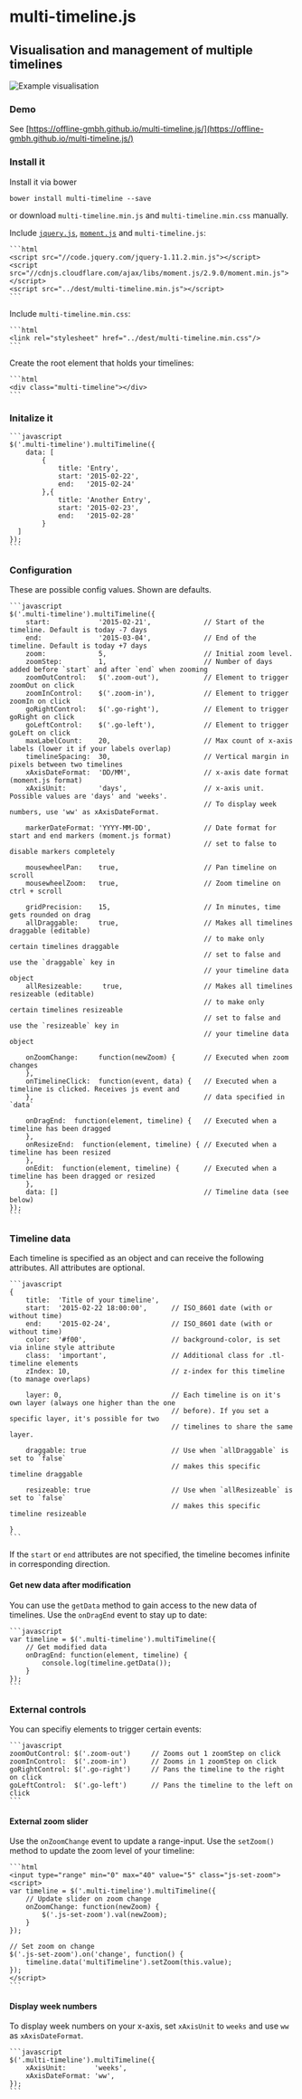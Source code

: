 
# multi-timeline.js
## Visualisation and management of multiple timelines

![Example visualisation](./examples/example.png)

### Demo

See [https://offline-gmbh.github.io/multi-timeline.js/](https://offline-gmbh.github.io/multi-timeline.js/)

### Install it

Install it via bower

    bower install multi-timeline --save

or download `multi-timeline.min.js` and `multi-timeline.min.css` manually.

Include [`jquery.js`](http://jquery.com/), [`moment.js`](http://momentjs.com/) and `multi-timeline.js`:

    ```html
    <script src="//code.jquery.com/jquery-1.11.2.min.js"></script>
    <script src="//cdnjs.cloudflare.com/ajax/libs/moment.js/2.9.0/moment.min.js"></script>
    <script src="../dest/multi-timeline.min.js"></script>
    ```

Include `multi-timeline.min.css`:

    ```html
    <link rel="stylesheet" href="../dest/multi-timeline.min.css"/>
    ```

Create the root element that holds your timelines:

    ```html
    <div class="multi-timeline"></div>
    ```

### Initalize it

    ```javascript
    $('.multi-timeline').multiTimeline({
        data: [
            {
                title: 'Entry',
                start: '2015-02-22',
                end:   '2015-02-24'
            },{
                title: 'Another Entry',
                start: '2015-02-23',
                end:   '2015-02-28'
            }
      ]
    });
    ```

### Configuration

These are possible config values. Shown are defaults.

    ```javascript
    $('.multi-timeline').multiTimeline({
        start:            '2015-02-21',             // Start of the timeline. Default is today -7 days
        end:              '2015-03-04',             // End of the timeline. Default is today +7 days
        zoom:             5,                        // Initial zoom level.
        zoomStep:         1,                        // Number of days added before `start` and after `end` when zooming
        zoomOutControl:   $('.zoom-out'),           // Element to trigger zoomOut on click
        zoomInControl:    $('.zoom-in'),            // Element to trigger zoomIn on click
        goRightControl:   $('.go-right'),           // Element to trigger goRight on click
        goLeftControl:    $('.go-left'),            // Element to trigger goLeft on click
        maxLabelCount:    20,                       // Max count of x-axis labels (lower it if your labels overlap)
        timelineSpacing:  30,                       // Vertical margin in pixels between two timelines
        xAxisDateFormat:  'DD/MM',                  // x-axis date format (moment.js format)
        xAxisUnit:        'days',                   // x-axis unit. Possible values are 'days' and 'weeks'.
                                                    // To display week numbers, use 'ww' as xAxisDateFormat.

        markerDateFormat: 'YYYY-MM-DD',             // Date format for start and end markers (moment.js format)
                                                    // set to false to disable markers completely

        mousewheelPan:    true,                     // Pan timeline on scroll
        mousewheelZoom:   true,                     // Zoom timeline on ctrl + scroll

        gridPrecision:    15,                       // In minutes, time gets rounded on drag
        allDraggable:     true,                     // Makes all timelines draggable (editable)
                                                    // to make only certain timelines draggable
                                                    // set to false and use the `draggable` key in
                                                    // your timeline data object
        allResizeable:     true,                    // Makes all timelines resizeable (editable)
                                                    // to make only certain timelines resizeable
                                                    // set to false and use the `resizeable` key in
                                                    // your timeline data object

        onZoomChange:     function(newZoom) {       // Executed when zoom changes
        },
        onTimelineClick:  function(event, data) {   // Executed when a timeline is clicked. Receives js event and
        },                                          // data specified in `data`

        onDragEnd:  function(element, timeline) {   // Executed when a timeline has been dragged
        },
        onResizeEnd:  function(element, timeline) { // Executed when a timeline has been resized
        },
        onEdit:  function(element, timeline) {      // Executed when a timeline has been dragged or resized
        },
        data: []                                    // Timeline data (see below)
    });
    ```

### Timeline data

Each timeline is specified as an object and can receive the following attributes. All attributes are optional.

    ```javascript
    {
        title:  'Title of your timeline',
        start:  '2015-02-22 18:00:00',      // ISO_8601 date (with or without time)
        end:    '2015-02-24',               // ISO_8601 date (with or without time)
        color:  '#f00',                     // background-color, is set via inline style attribute
        class:  'important',                // Additional class for .tl-timeline elements
        zIndex: 10,                         // z-index for this timeline (to manage overlaps)

        layer: 0,                           // Each timeline is on it's own layer (always one higher than the one
                                            // before). If you set a specific layer, it's possible for two
                                            // timelines to share the same layer.

        draggable: true                     // Use when `allDraggable` is set to `false`
                                            // makes this specific timeline draggable

        resizeable: true                    // Use when `allResizeable` is set to `false`
                                            // makes this specific timeline resizeable

    }
    ```

If the `start` or `end` attributes are not specified, the timeline becomes infinite in corresponding direction.

#### Get new data after modification

You can use the `getData` method to gain access to the new data of timelines. Use the `onDragEnd` event to
stay up to date:

    ```javascript
    var timeline = $('.multi-timeline').multiTimeline({
        // Get modified data
        onDragEnd: function(element, timeline) {
            console.log(timeline.getData());
        }
    });
    ```

### External controls

You can specifiy elements to trigger certain events:

    ```javascript
    zoomOutControl: $('.zoom-out')     // Zooms out 1 zoomStep on click
    zoomInControl:  $('.zoom-in')      // Zooms in 1 zoomStep on click
    goRightControl: $('.go-right')     // Pans the timeline to the right on click
    goLeftControl:  $('.go-left')      // Pans the timeline to the left on click
    ```

#### External zoom slider

Use the `onZoomChange` event to update a range-input. Use the `setZoom()` method to update the zoom level of
your timeline:

    ```html
    <input type="range" min="0" max="40" value="5" class="js-set-zoom">
    <script>
    var timeline = $('.multi-timeline').multiTimeline({
        // Update slider on zoom change
        onZoomChange: function(newZoom) {
            $('.js-set-zoom').val(newZoom);
        }
    });

    // Set zoom on change
    $('.js-set-zoom').on('change', function() {
        timeline.data('multiTimeline').setZoom(this.value);
    });
    </script>
    ```


#### Display week numbers

To display week numbers on your x-axis, set `xAxisUnit` to `weeks` and use `ww`
as `xAxisDateFormat`.

    ```javascript
    $('.multi-timeline').multiTimeline({
        xAxisUnit:       'weeks',
        xAxisDateFormat: 'ww',
    });
    ```
